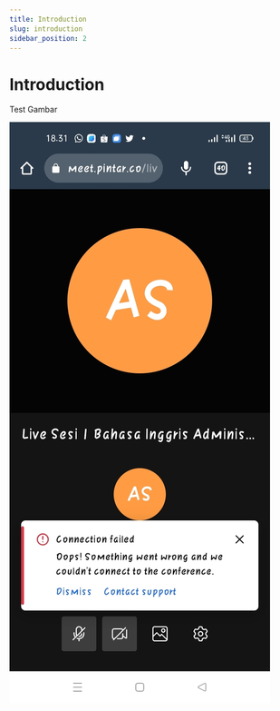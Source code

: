 ```yaml
---
title: Introduction
slug: introduction
sidebar_position: 2
---
```

# Introduction

Test Gambar

![Gambar Test](/img/whatsapp-image-2023-09-26-at-6.56.41-pm.jpeg "Gambar TItle")